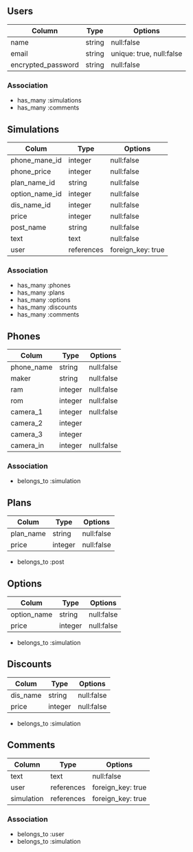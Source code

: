 ## Users

| Column              | Type   | Options                  |
| ------------------- | ------ | ------------------------ |
| name                | string | null:false               |
| email               | string | unique: true, null:false |
| encrypted_password  | string | null:false               |

### Association

- has_many :simulations
- has_many :comments


## Simulations

| Colum          | Type          | Options           |
| -------------- | --------------| ----------------- |
| phone_mane_id  | integer       | null:false        |
| phone_price    | integer       | null:false        |
| plan_name_id   | string        | null:false        |
| option_name_id | integer       | null:false        |
| dis_name_id    | integer       | null:false        |
| price          | integer       | null:false        |
| post_name      | string        | null:false        |
| text           | text          | null:false        |
| user           | references    | foreign_key: true |

### Association

- has_many :phones
- has_many :plans
- has_many :options
- has_many :discounts
- has_many :comments

## Phones

| Colum       | Type          | Options           |
| ----------- | --------------| ----------------- |
| phone_name  | string        | null:false        |
| maker       | string        | null:false        |
| ram         | integer       | null:false        |
| rom         | integer       | null:false        |
| camera_1    | integer       | null:false        |
| camera_2    | integer       |
| camera_3    | integer       |
| camera_in   | integer       | null:false        |

### Association

- belongs_to :simulation

## Plans

| Colum          | Type          | Options           |
| -------------- | --------------| ----------------- |
| plan_name      | string        | null:false        |
| price          | integer       | null:false        |

- belongs_to :post

## Options

| Colum       | Type          | Options           |
| ----------- | --------------| ----------------- |
| option_name | string        | null:false        |
| price       | integer       | null:false        |

- belongs_to :simulation

## Discounts
| Colum       | Type          | Options           |
| ----------- | --------------| ----------------- |
| dis_name    | string        | null:false        |
| price       | integer       | null:false        |

- belongs_to :simulation


## Comments

| Column            | Type          | Options           |
| --------------- | ------------- | ----------------- |
| text            | text          | null:false        |
| user            | references    | foreign_key: true |
| simulation      | references    | foreign_key: true |

### Association

- belongs_to :user
- belongs_to :simulation